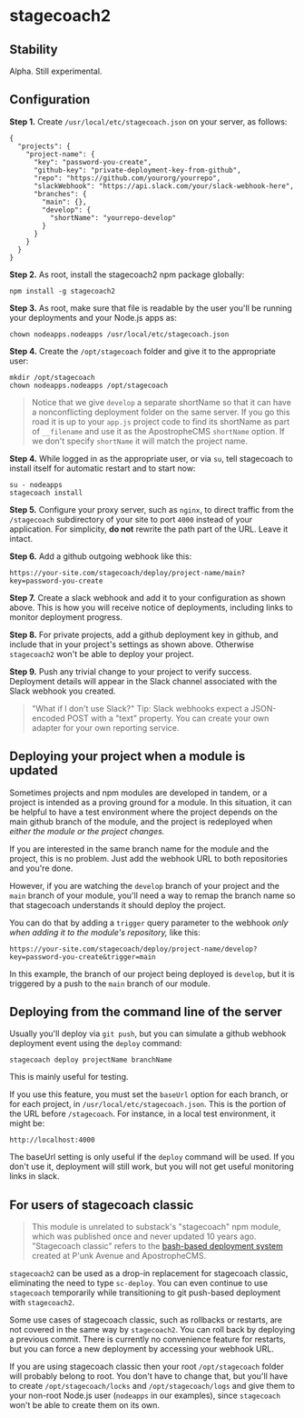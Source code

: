 # stagecoach2

## Stability

Alpha. Still experimental.

## Configuration

**Step 1.** Create `/usr/local/etc/stagecoach.json` on your server, as follows:

```
{
  "projects": {
    "project-name": {      
      "key": "password-you-create",
      "github-key": "private-deployment-key-from-github",
      "repo": "https://github.com/yourorg/yourrepo",
      "slackWebhook": "https://api.slack.com/your/slack-webhook-here",
      "branches": {
        "main": {},
        "develop": {
          "shortName": "yourrepo-develop"
        }
      }
    }
  }
}
```

**Step 2.** As root, install the stagecoach2 npm package globally:

```
npm install -g stagecoach2
```

**Step 3.** As root, make sure that file is readable by the user you'll be running your deployments and your Node.js apps as:

```
chown nodeapps.nodeapps /usr/local/etc/stagecoach.json
```

**Step 4.** Create the `/opt/stagecoach` folder and give it to the appropriate user:

```
mkdir /opt/stagecoach
chown nodeapps.nodeapps /opt/stagecoach
```

> Notice that we give `develop` a separate shortName so that it can have a nonconflicting deployment folder on the same server. If you go this road it is up to your `app.js` project code to find its shortName as part of `__filename` and use it as the ApostropheCMS `shortName` option. If we don't specify `shortName` it will match the project name.

**Step 4.** While logged in as the appropriate user, or via `su`, tell stagecoach to install itself for automatic restart and to start now:

```
su - nodeapps
stagecoach install
```

**Step 5.** Configure your proxy server, such as `nginx`, to direct traffic from the `/stagecoach` subdirectory of your site to port `4000` instead of your application. For simplicity, **do not** rewrite the path part of the URL. Leave it intact.

**Step 6.** Add a github outgoing webhook like this:

```
https://your-site.com/stagecoach/deploy/project-name/main?key=password-you-create
```

**Step 7.** Create a slack webhook and add it to your configuration as shown above. This is how you will receive notice of deployments, including links to monitor deployment progress.

**Step 8.** For private projects, add a github deployment key in github, and include that in your project's settings as shown above. Otherwise `stagecoach2` won't be able to deploy your project.

**Step 9.** Push any trivial change to your project to verify success. Deployment details will appear in the Slack channel associated with the Slack webhook you created.

> "What if I don't use Slack?" Tip: Slack webhooks expect a JSON-encoded POST with a "text" property. You can create your own adapter for your own reporting service.

## Deploying your project when a module is updated

Sometimes projects and npm modules are developed in tandem, or a project is intended as a proving ground for a module. In this situation, it can be helpful to have a test environment where the project depends on the main github branch of the module, and the project is redeployed when *either the module or the project changes.*

If you are interested in the same branch name for the module and the project, this is no problem. Just add the webhook URL to both repositories and you're done.

However, if you are watching the `develop` branch of your project and the `main` branch of your module, you'll need a way to remap the branch name so that stagecoach understands it should deploy the project.

You can do that by adding a `trigger` query parameter to the webhook *only when adding it to the module's repository,* like this:

```
https://your-site.com/stagecoach/deploy/project-name/develop?key=password-you-create&trigger=main
```

In this example, the branch of our project being deployed is `develop`, but it is triggered by a push to the `main` branch of our module.

## Deploying from the command line of the server

Usually you'll deploy via `git push`, but you can simulate a github webhook deployment event using the `deploy` command:

```
stagecoach deploy projectName branchName
```

This is mainly useful for testing.

If you use this feature, you must set the `baseUrl` option for each branch, or for each project, in `/usr/local/etc/stagecoach.json`. This is the portion of the URL before `/stagecoach`. For instance, in a local test environment, it might be:

```
http://localhost:4000
```

The baseUrl setting is only useful if the `deploy` command will be used. If you don't use it, deployment will still work, but you will not get useful monitoring links in slack.

## For users of stagecoach classic

> This module is unrelated to substack's "stagecoach" npm module, which was published once and never updated 10 years ago. "Stagecoach classic" refers to the [bash-based deployment system](https://github.com/apostrophecms/stagecoach) created at P'unk Avenue and ApostropheCMS.

`stagecoach2` can be used as a drop-in replacement for stagecoach classic, eliminating the need to type `sc-deploy`. You can even continue to use `stagecoach` temporarily while transitioning to git push-based deployment with `stagecoach2`.

Some use cases of stagecoach classic, such as rollbacks or restarts, are not covered in the same way by `stagecoach2`. You can roll back by deploying a previous commit. There is currently no convenience feature for restarts, but you can force a new deployment by accessing your webhook URL.

If you are using stagecoach classic then your root `/opt/stagecoach` folder will probably belong to root. You don't have to change that, but you'll have to create `/opt/stagecoach/locks` and `/opt/stagecoach/logs` and give them to your non-root Node.js user (`nodeapps` in our examples), since `stagecoach` won't be able to create them on its own.
